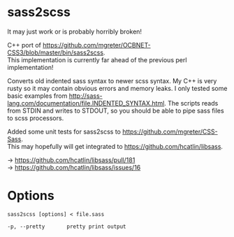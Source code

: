 sass2scss
=========

It may just work or is probably horribly broken!

C++ port of https://github.com/mgreter/OCBNET-CSS3/blob/master/bin/sass2scss.  
This implementation is currently far ahead of the previous perl implementation!  

Converts old indented sass syntax to newer scss syntax. My C++ is very rusty so it may
contain obvious errors and memory leaks. I only tested some basic examples from
http://sass-lang.com/documentation/file.INDENTED_SYNTAX.html. The scripts reads from STDIN
and writes to STDOUT, so you should be able to pipe sass files to scss processors.

Added some unit tests for sass2scss to https://github.com/mgreter/CSS-Sass.  
This may hopefully will get integrated to https://github.com/hcatlin/libsass.  

-> https://github.com/hcatlin/libsass/pull/181  
-> https://github.com/hcatlin/libsass/issues/16  


Options
=======

```
sass2scss [options] < file.sass
```

```
-p, --pretty       pretty print output
```
